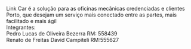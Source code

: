 Link Car é a solução para as oficinas mecânicas credenciadas e clientes Porto, que desejam um serviço mais conectado entre as partes, mais facilitado e mais ágil
<br>
Integrantes:
<br>
Pedro Lucas de Oliveira Bezerra RM: 558439
<br>
Renato de Freitas David Campiteli RM:555627
